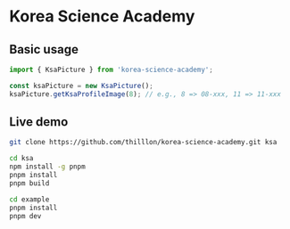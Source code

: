 # Korea Science Academy

## Basic usage

```ts
import { KsaPicture } from 'korea-science-academy';

const ksaPicture = new KsaPicture();
ksaPicture.getKsaProfileImage(8); // e.g., 8 => 08-xxx, 11 => 11-xxx
```

## Live demo

```sh
git clone https://github.com/thilllon/korea-science-academy.git ksa

cd ksa
npm install -g pnpm
pnpm install
pnpm build

cd example
pnpm install
pnpm dev
```
